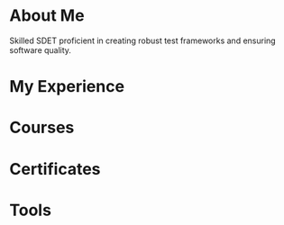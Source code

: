# About Me
Skilled SDET proficient in creating robust test frameworks and ensuring software quality. 

# My Experience

# Courses

# Certificates

# Tools


